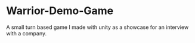 # Warrior-Demo-Game
 A small turn based game I made with unity as a showcase for an interview with a company.
